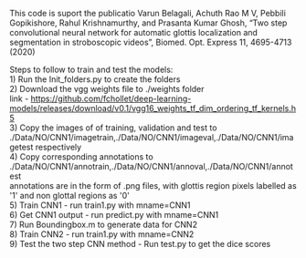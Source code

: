 This code is suport the publicatio Varun Belagali, Achuth Rao M V, Pebbili Gopikishore, Rahul Krishnamurthy, and Prasanta Kumar Ghosh, “Two step convolutional neural network for automatic glottis localization and segmentation in stroboscopic videos”, Biomed. Opt. Express 11, 4695-4713 (2020)

Steps to follow to train and test the models:  
    1) Run the Init_folders.py to create the folders  
    2) Download the vgg weights file to ./weights folder   
       link - https://github.com/fchollet/deep-learning-models/releases/download/v0.1/vgg16_weights_tf_dim_ordering_tf_kernels.h5  
    3) Copy the images of of training, validation and test to ./Data/NO/CNN1/imagetrain,./Data/NO/CNN1/imageval,./Data/NO/CNN1/imagetest respectively  
    4) Copy corresponding annotations to ./Data/NO/CNN1/annotrain,./Data/NO/CNN1/annoval,./Data/NO/CNN1/annotest  
          annotations are in the form of .png files, with glottis region pixels labelled as '1' and non glottal regions as '0'  
    5) Train CNN1 - run train1.py with mname=CNN1  
    6) Get CNN1 output - run predict.py with mname=CNN1   
    7) Run Boundingbox.m to generate data for CNN2  
    8) Train CNN2 - run train1.py with mname=CNN2  
    9) Test the two step CNN method - Run test.py to get the dice scores  
